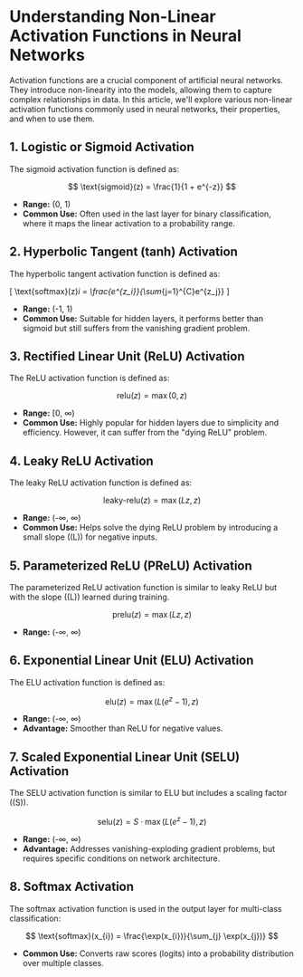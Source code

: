 # Understanding Non-Linear Activation Functions in Neural Networks

Activation functions are a crucial component of artificial neural networks. They introduce non-linearity into the models, allowing them to capture complex relationships in data. In this article, we'll explore various non-linear activation functions commonly used in neural networks, their properties, and when to use them.

## 1. Logistic or Sigmoid Activation

The sigmoid activation function is defined as:

$$
\text{sigmoid}(z) = \frac{1}{1 + e^{-z}}
$$

- **Range:** (0, 1)
- **Common Use:** Often used in the last layer for binary classification, where it maps the linear activation to a probability range.

## 2. Hyperbolic Tangent (tanh) Activation

The hyperbolic tangent activation function is defined as:

\[
\text{softmax}(z)_i = \frac{e^{z_i}}{\sum_{j=1}^{C}e^{z_j}}
\]

- **Range:** (-1, 1)
- **Common Use:** Suitable for hidden layers, it performs better than sigmoid but still suffers from the vanishing gradient problem.

## 3. Rectified Linear Unit (ReLU) Activation

The ReLU activation function is defined as:

$$
\text{relu}(z) = \max(0, z)
$$

- **Range:** [0, ∞)
- **Common Use:** Highly popular for hidden layers due to simplicity and efficiency. However, it can suffer from the "dying ReLU" problem.

## 4. Leaky ReLU Activation

The leaky ReLU activation function is defined as:

$$
\text{leaky-relu}(z) = \max(Lz, z)
$$

- **Range:** (-∞, ∞)
- **Common Use:** Helps solve the dying ReLU problem by introducing a small slope (\(L\)) for negative inputs.

## 5. Parameterized ReLU (PReLU) Activation

The parameterized ReLU activation function is similar to leaky ReLU but with the slope (\(L\)) learned during training.

$$
\text{prelu}(z) = \max(Lz, z)
$$

- **Range:** (-∞, ∞)

## 6. Exponential Linear Unit (ELU) Activation

The ELU activation function is defined as:

$$
\text{elu}(z) = \max(L(e^z - 1), z)
$$

- **Range:** (-∞, ∞)
- **Advantage:** Smoother than ReLU for negative values.

## 7. Scaled Exponential Linear Unit (SELU) Activation

The SELU activation function is similar to ELU but includes a scaling factor (\(S\)).

$$
\text{selu}(z) = S \cdot \max(L(e^z - 1), z)
$$

- **Range:** (-∞, ∞)
- **Advantage:** Addresses vanishing-exploding gradient problems, but requires specific conditions on network architecture.

## 8. Softmax Activation

The softmax activation function is used in the output layer for multi-class classification:

$$
\text{softmax}(x_{i}) = \frac{\exp(x_{i})}{\sum_{j} \exp(x_{j})}
$$
- **Common Use:** Converts raw scores (logits) into a probability distribution over multiple classes.
